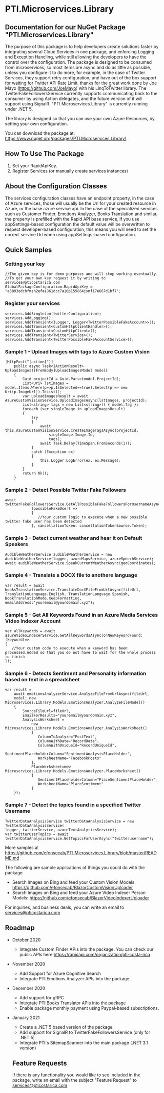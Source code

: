 # PTI.Microservices.Library

## Documentation for our NuGet Package "PTI.Microservices.Library"

The purpose of this package is to help developers create solutions faster by integrating several Cloud Services in one package,
and enforcing Logging and Exception Handling, while still allowing the developers to have the control over the configuration.
The package is designed to be consumed from microservices, so most items are async and do as little as possible, unless you configure it to do more, for example, in the case of Twitter Services, they support retry configuration, and have out of the box support for waiting for Twitter API Rate Limit, thanks for the great work done by Joe Mayo (https://github.com/JoeMayo) with his LinqToTwitter library.
The TwitterFakeFollowersService currently supports communicating back to the consumer by using Action delegates, and the future version of it will support using SignalR.
"PTI.Microservices.Library" is currently running under .NET 5.

The library is designed so that you can use your own Azure Resources, by setting your own configuration.

You can download the package at:
https://www.nuget.org/packages/PTI.Microservices.Library/

## How To Use The Package
1. Set your RapidApiKey.
2. Register Services (or manually create services instances)

## About the Configuration Classes
The services configuration classes have an endpoint property, in the case of Azure services, those will usually be the Url for your created resource in Azure, or the base azure service api.
In the case of the specialized services such as Customer Finder, Emotions Analyzer, Books Translation and similar, the property is prefilled with the Rapid API base service, if you use appSettings-based configuration the default value will be overwritten to respect developer-based configuration, this means you will need to set the correct service Url when using appSettings-based configuration.

## Quick Samples

### Setting your key
    //The given key is for demo purposes and will stop working eventually. 
    //To get your own key request it by writing to services@pticostarica.com
    GlobalPackageConfiguration.RapidApiKey = "a3893edcbfmsh2efa1861dcc7a10p159864jsnf17e667d1bf7";

### Register your services
    services.AddSingleton(twitterConfiguration);
    services.AddLogging();
    services.AddTransient<ILogger, Logger<TwitterPossibleFakeAccount>>();
    services.AddTransient<CustomHttpClientHandler>();
    services.AddTransient<CustomHttpClient>();
    services.AddTransient<TwitterService>();
    services.AddTransient<TwitterPossibleFakeAccountService>();

### Sample 1 - Upload Images with tags to Azure Custom Vision

    [HttpPost("[action]")]
        public async Task<IActionResult> UploadImages([FromBody]UploadImagesModel model)
        {
            Guid projectId = Guid.Parse(model.ProjectId);
            List<Uri> lstImages = model.Items.Where(p=>p.IsSelected==true).Select(p => new Uri(p.ImageUrl)).ToList();
            var uploadImagesResult = await AzureCustomVisionService.UploadImagesAsync(lstImages, projectId);
            List<string> tags = new List<string>() { model.Tag };
            foreach (var singleImage in uploadImagesResult)
            {
                try
                {
                    await this.AzureCustomVisionService.CreateImageTagsAsync(projectId,
                        singleImage.Image.Id,
                        tags);
                    await Task.Delay(TimeSpan.FromSeconds(1));
                }
                catch (Exception ex)
                {
                    this.Logger.LogError(ex, ex.Message);
                }
            }
            return Ok();
        }
        
### Sample 2 - Detect Possible Twitter Fake Followers
    await twitterFakeFollowersService.GetAllPossibleFakeFollowersForUsernameAsync(this.TwitterConfiguration.ScreenName,
                (possibleFakeUser) =>
                {
                   //Your custom logic to execute when a new possible twitter fake user has been detected
                }, cancellationToken: cancellationTokenSource.Token);

### Sample 3 - Detect current weather and hear it on Default Speakers
    AudibleWeatherService audibleWeatherService = new AudibleWeatherService(logger, azureMapsService, azureSpeechService);
    await audibleWeatherService.SpeakCurrentWeatherAsync(geoCoordinates);

### Sample 4 - Translate a DOCX file to anothere language
    var result = await booksTranslationService.TranslateDocXFileFromUrlAsync(fileUrl, TranslationLanguage.English, TranslationLanguage.Spanish,
    BookTranslationMode.KeepFormatting, emailAddress:"youremail@yourdomain.xyz");
    
### Sample 5 - Get All Keywords Found in an Azure Media Services Video Indexer Account
    var allKeywords = await azureVideoIndexerService.GetAllKeywordsAsync(onNewKeywordFound:(keyword)=> 
    {
       //Your custom code to execute when a keyword has been processed.Added so that you do not have to wait for the whole process to finish
    });
    
### Sample 6 - Detects Sentiment and Personality information based on text in a spreadsheet
    var result =
        await emotionsAnalyzerService.AnalyzeFileFromUrlAsync(fileUrl,
        model: new Microservices.Library.Models.EmotionsAnalyzer.AnalyzeFileModel()
        {
            SourceFileUrl=fileUrl,
            EmailForResults="youremail@yourdomain.xyz",
            AnalysisWorksheet = 
                new Microservices.Library.Models.EmotionsAnalyzer.AnalysisWorksheet()
                {
                   ColumnToAnalyze="PostText",
                   ColumnWithDate="RecordDate",
                   ColumnWithUniqueId="RecordUniqueId",
                   SentimentPlaceholderColumn="SentimentAnalysisPlaceHolder",
                   WorksheetName="FacebookPosts"
                },
                PlaceWorksheet=new Microservices.Library.Models.EmotionsAnalyzer.PlaceWorksheet()
                {
                   SentimentPlaceholderColumn="PlaceSentimentPlaceHolder",
                   WorksheetName="PlaceSentiment"
                }
        });

### Sample 7 - Detect the topics found in a specified Twitter Username
    TwitterDataAnalysisService twitterDataAnalysisService = new TwitterDataAnalysisService(
    logger, twitterService, azureTextAnalyticsService);
    var twitterUserTopics = await twitterDataAnalysisService.GetTopicsForUserAsync("twitterusername");
    
More samples at https://github.com/efonsecab/PTI.Microservices.Library/blob/master/README.md
    
The following are sample applications of things you could do with the package
* Search Images on Bing and feed your Custom Vision Models: https://github.com/efonsecab/BlazorCustomVisionUploader
* Search Images on Bing and feed your Azure Video Indexer Person Models: https://github.com/efonsecab/BlazorVideoIndexerUploader

For inquiries, and business deals, you can write an email to services@pticostarica.com

## Roadmap
* October 2020
  * Integrate Custom Finder APIs into the package. You can check our public APIs here:https://rapidapi.com/organization/pti-costa-rica
* November 2020
  * Add Support for Azure Cognitive Search
  * Integrate PTI Emotions Analyzer APIs into the package.
* December 2020
  * Add support for gRPC
  * Integrate PTI Books Translator APIs into the package
  * Enable package monthly payment using Paypal-based subscriptions.
* January 2021
  * Create a .NET 5 based version of the package
  * Add support for SignalR to TwitterFakeFollowersService (only for .NET 5)
  * Integrate PTI's SitemapScanner into the main package (.NET 3.1 version)
  
  ## Feature Requests
  If there is any functionality you would like to see included in the package, write an email with the subject "Feature Request" to services@pticostarica.com
